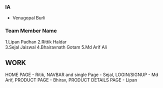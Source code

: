 ### IA ###
 - Venugopal Burli

### Team Member Name ###
1.Lipan Padhan 
2.Rittik Haldar  
3.Sejal Jaiswal
4.Bhairavnath Gotam
5.Md Arif Ali


## WORK 
 HOME PAGE - Ritik,
 NAVBAR and single Page - Sejal,
 LOGIN/SIGNUP - Md Arif,
 PRODUCT PAGE - Bhirav, 
 PRODUCT DETAILS PAGE - Lipan